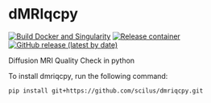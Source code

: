 # dMRIqcpy
[![Build Docker and Singularity](https://github.com/scilus/dmriqcpy/actions/workflows/main.yml/badge.svg)](https://github.com/scilus/dmriqcpy/actions/workflows/main.yml)
[![Release container](https://github.com/scilus/dmriqcpy/actions/workflows/release.yml/badge.svg)](https://github.com/scilus/dmriqcpy/actions/workflows/release.yml)
[![GitHub release (latest by date)](https://img.shields.io/github/v/release/scilus/dmriqcpy)](https://github.com/scilus/dmriqcpy/releases)

Diffusion MRI Quality Check in python

To install dmriqcpy, run the following command: 
```
pip install git+https://github.com/scilus/dmriqcpy.git
```
